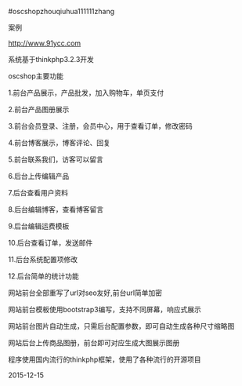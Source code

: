 #oscshopzhouqiuhua111111zhang

案例

http://www.91ycc.com

系统基于thinkphp3.2.3开发

oscshop主要功能

1.前台产品展示，产品批发，加入购物车，单页支付

2.前台产品图册展示

3.前台会员登录、注册，会员中心，用于查看订单，修改密码

4.前台博客展示，博客评论、回复

5.前台联系我们，访客可以留言

6.后台上传编辑产品

7.后台查看用户资料

8.后台编辑博客，查看博客留言

9.后台编辑运费模板

10.后台查看订单，发送邮件

11.后台系统配置项修改

12.后台简单的统计功能

网站前台全部重写了url对seo友好,前台url简单加密

网站前台模板使用bootstrap3编写，支持不同屏幕，响应式展示

网站前台图片自动生成，只需后台配置参数，即可自动生成各种尺寸缩略图

网站后台上传商品图册，前台即可对应生成大图展示图册

程序使用国内流行的thinkphp框架，使用了各种流行的开源项目 


2015-12-15